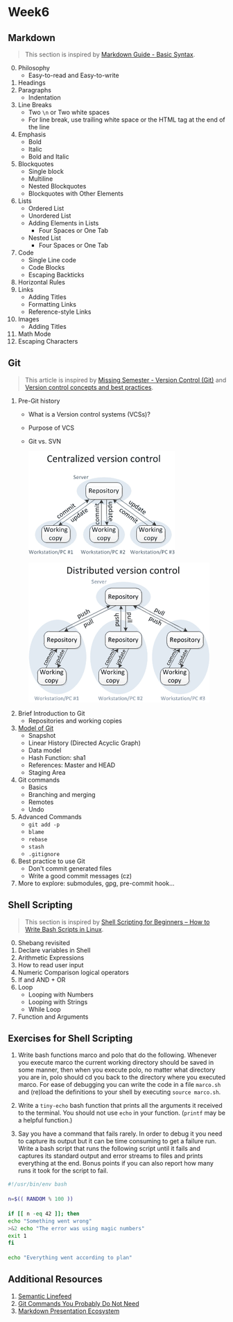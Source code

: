 # Week6

## Markdown

> This section is inspired by [Markdown Guide - Basic Syntax].

[Markdown Guide - Basic Syntax]: https://www.markdownguide.org/basic-syntax "Markdown Guide - Basic Syntax"

0. Philosophy
    - Easy-to-read and Easy-to-write
1. Headings
2. Paragraphs
    - Indentation
3. Line Breaks
    - Two `\n` or Two white spaces
    - For line break, use trailing white space or the HTML tag at the end of the line
4. Emphasis
    - Bold
    - Italic
    - Bold and Italic
5. Blockquotes
    - Single block
    - Multiline
    - Nested Blockquotes
    - Blockquotes with Other Elements
6. Lists
    - Ordered List
    - Unordered List
    - Adding Elements in Lists
        - Four Spaces or One Tab
    - Nested List
        - Four Spaces or One Tab
7. Code
    - Single Line code
    - Code Blocks
    - Escaping Backticks
8. Horizontal Rules
9. Links
    - Adding Titles
    - Formatting Links
    - Reference-style Links
10. Images
    - Adding Titles
11. Math Mode
12. Escaping Characters


## Git

> This article is inspired by [Missing Semester - Version Control (Git)] and [Version control concepts and best practices].

[Missing Semester - Version Control (Git)]: https://missing.csail.mit.edu/2020/version-control/ "Missing Semester - Version Control (Git)"

[Version control concepts and best practices]: https://homes.cs.washington.edu/~mernst/advice/version-control.html "Version control concepts and best practices"

1. Pre-Git history
    - What is a Version control systems (VCSs)?
    - Purpose of VCS
    - Git vs. SVN

        ![](./attachment/image/vcs-1.png)

        ![](./attachment/image/vcs-2.png)
2. Brief Introduction to Git
    - Repositories and working copies
3. [Model of Git](https://missing.csail.mit.edu/2020/version-control/)
    - Snapshot
    - Linear History (Directed Acyclic Graph)
    - Data model
    - Hash Function: sha1
    - References: Master and HEAD
    - Staging Area
4. Git commands
    - Basics
    - Branching and merging
    - Remotes
    - Undo
5. Advanced Commands
    - `git add -p`
    - `blame`
    - `rebase`
    - `stash`
    - `.gitignore`
6. Best practice to use Git
    - Don't commit generated files
    - Write a good commit messages (cz)
7. More to explore: submodules, gpg, pre-commit hook...


## Shell Scripting

> This section is inspired by [Shell Scripting for Beginners – How to Write Bash Scripts in Linux].

[Shell Scripting for Beginners – How to Write Bash Scripts in Linux]: https://www.freecodecamp.org/news/shell-scripting-crash-course-how-to-write-bash-scripts-in-linux "Shell Scripting for Beginners – How to Write Bash Scripts in Linux"

0. Shebang revisited
1. Declare variables in Shell
2. Arithmetic Expressions
3. How to read user input
4. Numeric Comparison logical operators
5. If and AND + OR
6. Loop
    - Looping with Numbers
    - Looping with Strings
    - While Loop
7. Function and Arguments

## Exercises for Shell Scripting

1. Write bash functions marco and polo that do the following. Whenever you execute marco the current working directory should be saved in some manner, then when you execute polo, no matter what directory you are in, polo should cd you back to the directory where you executed marco. For ease of debugging you can write the code in a file `marco.sh` and (re)load the definitions to your shell by executing `source marco.sh`.

2. Write a `tiny-echo` bash function that prints all the arguments it received to the terminal. You should not use `echo` in your function. (`printf` may be a helpful function.)

3. Say you have a command that fails rarely. In order to debug it you need to capture its output but it can be time consuming to get a failure run. Write a bash script that runs the following script until it fails and captures its standard output and error streams to files and prints everything at the end. Bonus points if you can also report how many runs it took for the script to fail.

```bash
#!/usr/bin/env bash

n=$(( RANDOM % 100 ))

if [[ n -eq 42 ]]; then
echo "Something went wrong"
>&2 echo "The error was using magic numbers"
exit 1
fi

echo "Everything went according to plan"
```

## Additional Resources

1. [Semantic Linefeed](https://rhodesmill.org/brandon/2012/one-sentence-per-line/)
2. [Git Commands You Probably Do Not Need](https://myme.no/posts/2023-01-22-git-commands-you-do-not-need.html)
3. [Markdown Presentation Ecosystem](https://marp.app/)